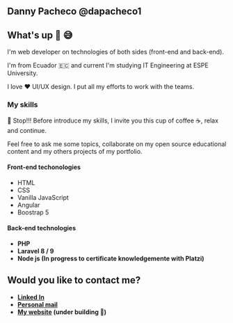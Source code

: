 ## Danny Pacheco @dapacheco1

## What's up 👋 😅

I'm web developer on technologies of both sides (front-end and back-end).

I'm from Ecuador 🇪🇨 and current I'm studying IT Engineering at ESPE University.

I love ❤️ UI/UX design. I put all my efforts to work with the teams.
### My skills
🛑 Stop!!! Before introduce my skills, I invite you this cup of coffee ☕, relax and continue.

Feel free to ask me some topics, collaborate on my open source educational content and my others projects of my portfolio.

#### <b>Front-end techonologies</b> 
- HTML
- CSS
- Vanilla JavaScript 
- Angular
- Boostrap 5

#### <b>Back-end technologies
- PHP
- Laravel 8 / 9
- Node js (In progress to certificate knowledgemente with Platzi)
 
## Would you like to contact me?
- [Linked In](https://www.linkedin.com/in/danny-pacheco-dev/)
- [Personal mail](dannypachecodev@hotmail.com)
- [My website](dapachecodev.com) (under building 🚧)

